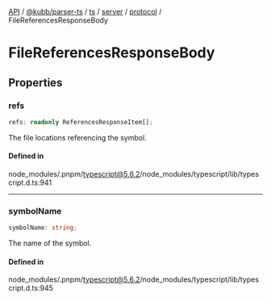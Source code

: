 [API](../../../../../../../../../packages.md) / [@kubb/parser-ts](../../../../../../../index.md) / [ts](../../../../../index.md) / [server](../../../index.md) / [protocol](../index.md) / FileReferencesResponseBody

# FileReferencesResponseBody

## Properties

### refs

```ts
refs: readonly ReferencesResponseItem[];
```

The file locations referencing the symbol.

#### Defined in

node\_modules/.pnpm/typescript@5.6.2/node\_modules/typescript/lib/typescript.d.ts:941

***

### symbolName

```ts
symbolName: string;
```

The name of the symbol.

#### Defined in

node\_modules/.pnpm/typescript@5.6.2/node\_modules/typescript/lib/typescript.d.ts:945
